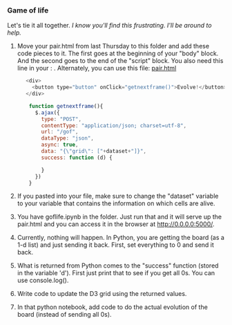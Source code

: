 ### Game of life

Let's tie it all together. *I know you'll find this frustrating. I'll be around to help.*

1) Move your pair.html from last Thursday to this folder and add these code pieces to it. The first goes at the beginning of your "body" block. And the second goes to the end of the "script" block. You also need this line in your <head>: <script src="http://ajax.googleapis.com/ajax/libs/jquery/1.11.1/jquery.min.js"></script>. Alternately, you can use this file: [pair.html](pair.html)

```javascript
      <div>
        <button type="button" onClick="getnextframe()">Evolve!</button>
      </div>
```

```javascript
       function getnextframe(){
         $.ajax({
           type: "POST",
           contentType: "application/json; charset=utf-8",
           url: "/gof",
           dataType: "json",
           async: true,
           data: "{\"grid\": ["+dataset+"]}",
           success: function (d) {

           }
         })
       }
 ```
 
2) If you pasted into your file, make sure to change the "dataset" variable to your variable that contains the information on which cells are alive.

3) You have goflife.ipynb in the folder. Just run that and it will serve up the pair.html and you can access it in the browser at http://0.0.0.0:5000/.

4) Currently, nothing will happen. In Python, you are getting the board (as a 1-d list) and just sending it back. First, set everything to 0 and send it back.

5) What is returned from Python comes to the "success" function (stored in the variable 'd'). First just print that to see if you get all 0s. You can use console.log().

6) Write code to update the D3 grid using the returned values.

7) In that python notebook, add code to do the actual evolution of the board (instead of sending all 0s).
